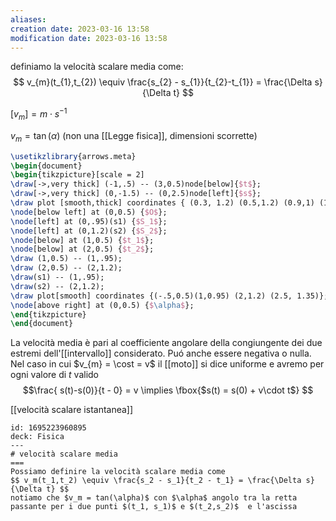 ```yaml
---
aliases: 
creation date: 2023-03-16 13:58
modification date: 2023-03-16 13:58
---
```

definiamo la velocità scalare media come:
$$
v_{m}(t_{1},t_{2}) \equiv \frac{s_{2} - s_{1}}{t_{2}-t_{1}} = \frac{\Delta s}{\Delta t}
$$


$[v_{m}] =m \cdot s^{-1}$

$v_{m} = \tan(\alpha)$ (non una [[Legge fisica]], dimensioni scorrette)


```tikz
\usetikzlibrary{arrows.meta}
\begin{document}
\begin{tikzpicture}[scale = 2]
\draw[->,very thick] (-1,.5) -- (3,0.5)node[below]{$t$};
\draw[->,very thick] (0,-1.5) -- (0,2.5)node[left]{$s$};
\draw plot [smooth,thick] coordinates { (0.3, 1.2) (0.5,1.2) (0.9,1) (1.5,.8) (2,1.2) (2.6,2) (2.8,2.1)};
\node[below left] at (0,0.5) {$O$};
\node[left] at (0,.95)(s1) {$S_1$};
\node[left] at (0,1.2)(s2) {$S_2$};
\node[below] at (1,0.5) {$t_1$};
\node[below] at (2,0.5) {$t_2$};
\draw (1,0.5) -- (1,.95);
\draw (2,0.5) -- (2,1.2);
\draw(s1) -- (1,.95);
\draw(s2) -- (2,1.2);
\draw plot[smooth] coordinates {(-.5,0.5)(1,0.95) (2,1.2) (2.5, 1.35)};
\node[above right] at (0,0.5) {$\alpha$};
\end{tikzpicture}
\end{document}
```
La velocità media è pari al coefficiente angolare della congiungente dei due estremi dell'[[intervallo]] considerato. Puó anche essere negativa o nulla.
Nel caso in cui $v_{m} = \cost = v$ il [[moto]] si dice uniforme e avremo per ogni valore di $t$ valido
$$\frac{
s(t)-s(0)}{t - 0} = v \implies \fbox{$s(t) = s(0) + v\cdot t$}
 $$


[[velocità scalare istantanea]]


```anki
id: 1695223960895
deck: Fisica
---
# velocità scalare media
===
Possiamo definire la velocità scalare media come
$$ v_m(t_1,t_2) \equiv \frac{s_2 - s_1}{t_2 - t_1} = \frac{\Delta s}{\Delta t} $$
notiamo che $v_m = tan(\alpha)$ con $\alpha$ angolo tra la retta passante per i due punti $(t_1, s_1)$ e $(t_2,s_2)$  e l'ascissa
```
